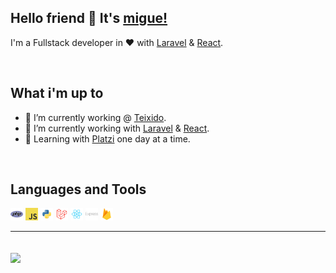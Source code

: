 ## Hello friend 👋 It's [migue!](https://www.linkedin.com/in/miguelmchavez/)
I'm a Fullstack developer in ♥ with [Laravel](https://laravel.com/) & [React](https://reactjs.org).

<br />

## What i'm up to

- 🔭 I’m currently working @ [Teixido](https://teixido.co/).
- 🌱 I’m currently working with [Laravel](https://laravel.com/) & [React](https://reactjs.org).
- 🧠 Learning with [Platzi](https://platzi.com/p/miguelmchavez/) one day at a time.

<br />

## Languages and Tools
<code><img height="20" src="https://raw.githubusercontent.com/github/explore/80688e429a7d4ef2fca1e82350fe8e3517d3494d/topics/php/php.png"></code>
<code><img height="20" src="https://raw.githubusercontent.com/github/explore/80688e429a7d4ef2fca1e82350fe8e3517d3494d/topics/javascript/javascript.png"></code>
<code><img height="20" src="https://raw.githubusercontent.com/github/explore/80688e429a7d4ef2fca1e82350fe8e3517d3494d/topics/python/python.png"></code>
<code><img height="20" src="https://raw.githubusercontent.com/github/explore/80688e429a7d4ef2fca1e82350fe8e3517d3494d/topics/laravel/laravel.png"></code>
<code><img height="20" src="https://raw.githubusercontent.com/github/explore/80688e429a7d4ef2fca1e82350fe8e3517d3494d/topics/react/react.png"></code>
<code><img height="20" src="https://raw.githubusercontent.com/github/explore/80688e429a7d4ef2fca1e82350fe8e3517d3494d/topics/express/express.png"></code>
<code><img height="20" src="https://raw.githubusercontent.com/github/explore/80688e429a7d4ef2fca1e82350fe8e3517d3494d/topics/firebase/firebase.png"></code>

---

<!-- This content will not appear in the rendered Markdown -->
<!-- ![migue's github stats](https://github-readme-stats.vercel.app/api?username=miguelmchavez&show_icons=true&hide_border=true) -->
<br />
<img align="center" src="https://github-readme-stats.vercel.app/api/top-langs/?username=miguelmchavez" />
